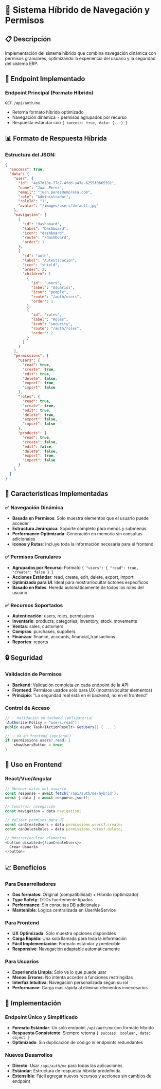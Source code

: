 # 🚀 Sistema Híbrido de Navegación y Permisos

## 📋 Descripción
Implementación del sistema híbrido que combina navegación dinámica con permisos granulares, optimizando la experiencia del usuario y la seguridad del sistema ERP.

## 🔧 Endpoint Implementado

### Endpoint Principal (Formato Híbrido)
```
GET /api/auth/me
```
- Retorna formato híbrido optimizado
- Navegación dinámica + permisos agrupados por recurso
- Respuesta estándar con `{ success: true, data: {...} }`

## 📊 Formato de Respuesta Híbrida

### Estructura del JSON:
```json
{
  "success": true,
  "data": {
    "user": {
      "id": "4e67d18e-77c7-4fdd-a47e-6255f0b65391",
      "name": "Juan Pérez",
      "email": "juan.perez@empresa.com",
      "role": "Administrador",
      "roleId": "1",
      "avatar": "/images/users/default.jpg"
    },
    "navigation": [
      {
        "id": "dashboard",
        "label": "Dashboard",
        "icon": "dashboard",
        "route": "/dashboard",
        "order": 1
      },
      {
        "id": "auth",
        "label": "Autenticación",
        "icon": "shield",
        "order": 2,
        "children": [
          {
            "id": "users",
            "label": "Usuarios",
            "icon": "people",
            "route": "/auth/users",
            "order": 1
          },
          {
            "id": "roles",
            "label": "Roles",
            "icon": "security",
            "route": "/auth/roles",
            "order": 2
          }
        ]
      }
    ],
    "permissions": {
      "users": {
        "read": true,
        "create": true,
        "edit": true,
        "delete": false,
        "export": true,
        "import": false
      },
      "roles": {
        "read": true,
        "create": true,
        "edit": true,
        "delete": true,
        "export": false,
        "import": false
      },
      "products": {
        "read": true,
        "create": false,
        "edit": false,
        "delete": false,
        "export": true,
        "import": false
      }
    }
  }
}
```

## 🎯 Características Implementadas

### ✅ Navegación Dinámica
- **Basada en Permisos**: Solo muestra elementos que el usuario puede acceder
- **Estructura Jerárquica**: Soporte completo para menús y submenús
- **Performance Optimizada**: Generación en memoria sin consultas adicionales
- **Iconos y Rutas**: Incluye toda la información necesaria para el frontend

### ✅ Permisos Granulares  
- **Agrupados por Recurso**: Formato `{ "users": { "read": true, "create": false } }`
- **Acciones Estándar**: read, create, edit, delete, export, import
- **Optimizado para UI**: Ideal para mostrar/ocultar botones específicos
- **Basado en Roles**: Hereda automáticamente de todos los roles del usuario

### ✅ Recursos Soportados
- **Autenticación**: users, roles, permissions
- **Inventario**: products, categories, inventory, stock_movements  
- **Ventas**: sales, customers
- **Compras**: purchases, suppliers
- **Finanzas**: finance, accounts, financial_transactions
- **Reportes**: reports

## 🔒 Seguridad

### Validación de Permisos
- **Backend**: Validación completa en cada endpoint de la API
- **Frontend**: Permisos usados solo para UX (mostrar/ocultar elementos)
- **Principio**: "La seguridad real está en el backend, no en el frontend"

### Control de Acceso
```csharp
// ✅ Validación en backend (obligatoria)
[Authorize(Policy = "users.read")]
public async Task<IActionResult> GetUsers() { ... }

// ✅ UX en frontend (opcional)
if (permissions.users?.read) {
    showUsersButton = true;
}
```

## 🚀 Uso en Frontend

### React/Vue/Angular
```javascript
// Obtener datos del usuario
const response = await fetch('/api/auth/me/hybrid');
const { data } = await response.json();

// Construir navegación
const navigation = data.navigation;

// Validar permisos para UI
const canCreateUsers = data.permissions.users?.create;
const canDeleteRoles = data.permissions.roles?.delete;

// Mostrar/ocultar elementos
<button disabled={!canCreateUsers}>
  Crear Usuario
</button>
```

## 📈 Beneficios

### Para Desarrolladores
- **Dos formatos**: Original (compatibilidad) + Híbrido (optimizado)
- **Type Safety**: DTOs fuertemente tipados
- **Performance**: Sin consultas DB adicionales
- **Mantenible**: Lógica centralizada en UserMeService

### Para Frontend  
- **UX Optimizada**: Solo muestra opciones disponibles
- **Carga Rápida**: Una sola llamada para toda la información
- **Fácil Implementación**: Formato estándar y predecible
- **Responsive**: Navegación adaptable automáticamente

### Para Usuarios
- **Experiencia Limpia**: Solo ve lo que puede usar
- **Menos Errores**: No intenta acceder a funciones restringidas
- **Interfaz Intuitiva**: Navegación personalizada según su rol
- **Performance**: Carga más rápida al eliminar elementos innecesarios

## 🔄 Implementación

### Endpoint Único y Simplificado
- **Formato Estándar**: Un solo endpoint `/api/auth/me` con formato híbrido
- **Respuesta Consistente**: Siempre retorna `{ success: boolean, data: object }`
- **Optimizado**: Sin duplicación de código ni endpoints redundantes

### Nuevos Desarrollos
- **Directo**: Usar `/api/auth/me` para todas las aplicaciones
- **Estándar**: Estructura de respuesta híbrida predefinida
- **Extensible**: Fácil agregar nuevos recursos y acciones sin cambios de endpoint
